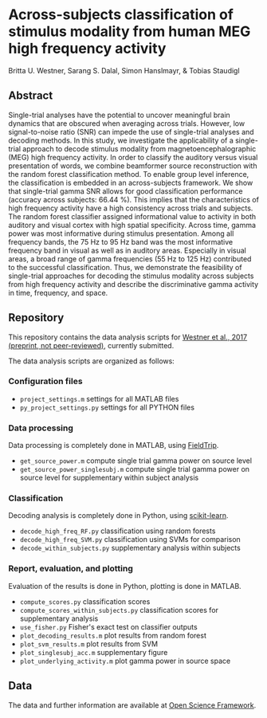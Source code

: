 
# Across-subjects classification of stimulus modality from human MEG high frequency activity

Britta U. Westner, Sarang S. Dalal, Simon Hanslmayr, & Tobias Staudigl

## Abstract

Single-trial analyses have the potential to uncover meaningful brain dynamics that are
obscured when averaging across trials. However, low signal-to-noise ratio (SNR) can
impede the use of single-trial analyses and decoding methods. In this study, we
investigate the applicability of a single-trial approach to decode stimulus modality from
magnetoencephalographic (MEG) high frequency activity. In order to classify the
auditory versus visual presentation of words, we combine beamformer source
reconstruction with the random forest classification method. To enable group level
inference, the classification is embedded in an across-subjects framework.
We show that single-trial gamma SNR allows for good classification performance
(accuracy across subjects: 66.44 %). This implies that the characteristics of high
frequency activity have a high consistency across trials and subjects. The random forest
classifier assigned informational value to activity in both auditory and visual cortex
with high spatial specificity. Across time, gamma power was most informative during
stimulus presentation. Among all frequency bands, the 75 Hz to 95 Hz band was the
most informative frequency band in visual as well as in auditory areas. Especially in
visual areas, a broad range of gamma frequencies (55 Hz to 125 Hz) contributed to the
successful classification.
Thus, we demonstrate the feasibility of single-trial approaches for decoding the
stimulus modality across subjects from high frequency activity and describe the
discriminative gamma activity in time, frequency, and space.

## Repository

This repository contains the data analysis scripts for [Westner et al., 2017 (preprint, not peer-reviewed)](https://www.biorxiv.org/content/early/2017/10/12/202424), currently submitted.

The data analysis scripts are organized as follows:

### Configuration files
* `project_settings.m`  settings for all MATLAB files
* `py_project_settings.py`  settings for all PYTHON files

### Data processing
Data processing is completely done in MATLAB, using [FieldTrip](https://github.com/fieldtrip/fieldtrip).
* `get_source_power.m`   compute single trial gamma power on source level
* `get_source_power_singlesubj.m`   compute single trial gamma power on source level for supplementary within subject analysis

### Classification
Decoding analysis is completely done in Python, using [scikit-learn](https://github.com/scikit-learn/scikit-learn).
* `decode_high_freq_RF.py`   classification using random forests
* `decode_high_freq_SVM.py`   classification using SVMs for comparison
* `decode_within_subjects.py`  supplementary analysis within subjects

### Report, evaluation, and plotting
Evaluation of the results is done in Python, plotting is done in MATLAB.
* `compute_scores.py`  classification scores
* `compute_scores_within_subjects.py`   classification scores for supplementary analysis
* `use_fisher.py`  Fisher's exact test on classifier outputs
* `plot_decoding_results.m`  plot results from random forest
* `plot_svm_results.m`   plot results from SVM
* `plot_singlesubj_acc.m`   supplementary figure
* `plot_underlying_activity.m`  plot gamma power in source space


## Data

The data and further information are available at [Open Science Framework]().

